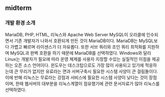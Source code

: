 ## midterm

### 개발 환경 소개
MariaDB, PHP, HTML, 리눅스와 Apache Web Server
MySQL이 오라클에 인수되면서 기존 개발자가 나와서 호환되게 만든 것이 MariaDB이다. MariaDB는 MySQL보다 가볍고 빠르며 라이센스가 더 자유롭다. 또한 서브 쿼리와 조인 쿼리 최적화를 지원하며 MySQL과 완벽 호환을 하기 때문에 MariaDB를 선택하였다.
Windows와 달리 Linux는 개발자가 필요에 따라 운영 체제를 사용자 지정할 수있는 실질적인 이점을 제공하는 오픈 소스 언어이다. 윈도우는 데스크탑으로도 가장 많이 사용되고 있기에 적응하는데 큰 무리가 없지만 유료라는 면과 서버구축시 필요한 시스템 사양이 큰 걸림돌이다. 이에 반해 리눅스는 무료라는 강점과 서비스에 필요한 시스템 사양이 낮다는 것이 장점이며, 한때 웹서버의 대부분을 리눅스계열이 점유했기에 관련 문서자료가 많아 리눅스를 선택하였다.


### 
